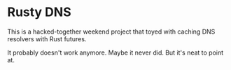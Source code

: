 # Rusty DNS
This is a hacked-together weekend project that toyed with caching DNS resolvers with Rust futures.

It probably doesn't work anymore. Maybe it never did. But it's neat to point at.
